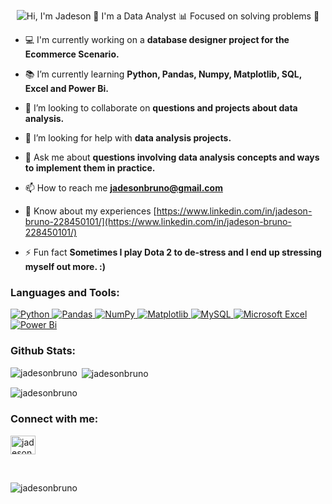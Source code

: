 <p align="center">
  <img src="https://github.com/JadesonBruno/JadesonBruno/raw/main/assets/header_readme_github.gif" alt="Hi, I'm Jadeson 👋 I'm a Data Analyst 📊 Focused on solving problems 🧩">
</p>

- 💻 I'm currently working on a **database designer project for the Ecommerce Scenario.**

- 📚 I’m currently learning **Python, Pandas, Numpy, Matplotlib, SQL, Excel and Power Bi.**

- 👥 I’m looking to collaborate on **questions and projects about data analysis.**

- 🤝 I’m looking for help with **data analysis projects.**

- 💬 Ask me about **questions involving data analysis concepts and ways to implement them in practice.**

- 📫 How to reach me **jadesonbruno@gmail.com**

- 📄 Know about my experiences [https://www.linkedin.com/in/jadeson-bruno-228450101/](https://www.linkedin.com/in/jadeson-bruno-228450101/)

- ⚡ Fun fact **Sometimes I play Dota 2 to de-stress and I end up stressing myself out more. :)**

<h3 align="left">Languages and Tools:</h3>

<a href="https://www.python.org/">
  <img src="https://img.shields.io/badge/python-3670A0?style=for-the-badge&logo=python&logoColor=ffdd54" alt="Python">
</a>
<a href="https://pandas.pydata.org/">
  <img src="https://img.shields.io/badge/pandas-%23150458.svg?style=for-the-badge&logo=pandas&logoColor=white" alt="Pandas">
</a>
<a href="https://numpy.org/">
  <img src="https://img.shields.io/badge/numpy-%23013243.svg?style=for-the-badge&logo=numpy&logoColor=white" alt="NumPy">
</a>
<a href="https://matplotlib.org/">
  <img src="https://img.shields.io/badge/Matplotlib-%23ffffff.svg?style=for-the-badge&logo=Matplotlib&logoColor=black" alt="Matplotlib">
</a>
<a href="https://www.mysql.com/">
  <img src="https://img.shields.io/badge/mysql-%2300f.svg?style=for-the-badge&logo=mysql&logoColor=white" alt="MySQL">
</a>
<a href="https://www.microsoft.com/en-us/microsoft-365/excel">
  <img src="https://img.shields.io/badge/Microsoft_Excel-217346?style=for-the-badge&logo=microsoft-excel&logoColor=white" alt="Microsoft Excel">
</a>
<a href="https://powerbi.microsoft.com/">
  <img src="https://img.shields.io/badge/power_bi-F2C811?style=for-the-badge&logo=powerbi&logoColor=black" alt="Power Bi">
</a></p>

<h3 align="left">Github Stats:</h3>

<p><img align="left" src="https://github-readme-stats.vercel.app/api/top-langs/?username=jadesonbruno&show_icons=true&locale=en&layout=compact" alt="jadesonbruno" /></p>

<p>&nbsp;<img align="center" src="https://github-readme-stats.vercel.app/api?username=jadesonbruno&show_icons=true&locale=en" alt="jadesonbruno" /></p>

<p><img align="center" src="https://github-readme-streak-stats.herokuapp.com/?user=jadesonbruno&" alt="jadesonbruno" /></p>

<h3 align="left">Connect with me:</h3>

<p align="left"> <a href="https://linkedin.com/in/jadesonbruno" target="blank"><img align="center" src="https://raw.githubusercontent.com/rahuldkjain/github-profile-readme-generator/master/src/images/icons/Social/linked-in-alt.svg" alt="jadesonbruno" height="30" width="40" /></a> </p> <br>

<p align="left"> <img src="https://komarev.com/ghpvc/?username=jadesonbruno&label=Profile%20views&color=0e75b6&style=flat" alt="jadesonbruno" /> </p>
